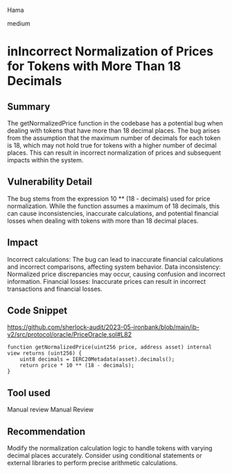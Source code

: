 Hama

medium

# inIncorrect  Normalization of Prices for Tokens with More Than 18 Decimals

## Summary
The getNormalizedPrice function in the codebase has a potential bug when dealing with tokens that have more than 18 decimal places.
 The bug arises from the assumption that the maximum number of decimals for each token is 18, which may not hold true for tokens with a higher number of decimal places. 
This can result in incorrect normalization of prices and subsequent impacts within the system.

## Vulnerability Detail
The bug stems from the expression 10 ** (18 - decimals) used for price normalization. 
While the function assumes a maximum of 18 decimals, this can cause inconsistencies, inaccurate calculations, and potential financial losses when dealing with tokens with more than 18 decimal places.

## Impact
Incorrect calculations: The bug can lead to inaccurate financial calculations and incorrect comparisons, affecting system behavior.
Data inconsistency: Normalized price discrepancies may occur, causing confusion and incorrect information.
Financial losses: Inaccurate prices can result in incorrect transactions and financial losses.

## Code Snippet
https://github.com/sherlock-audit/2023-05-ironbank/blob/main/ib-v2/src/protocol/oracle/PriceOracle.sol#L82

    function getNormalizedPrice(uint256 price, address asset) internal view returns (uint256) {
        uint8 decimals = IERC20Metadata(asset).decimals();
        return price * 10 ** (18 - decimals);
    }

## Tool used
Manual review
Manual Review

## Recommendation
Modify the normalization calculation logic to handle tokens with varying decimal places accurately. 
Consider using conditional statements or external libraries to perform precise arithmetic calculations.